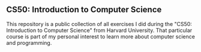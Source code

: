 ## CS50: Introduction to Computer Science
This repository is a public collection of all exercises I did during the "CS50: Introduction to Computer Science" from Harvard University. 
That particular course is part of my personal interest to learn more about computer science and programming.



